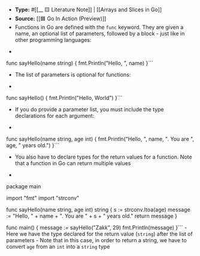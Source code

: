 - **Type:** #[[__ 🟨 Literature Note]] | [[Arrays and Slices in Go]]
- **Source:** [[🟦 Go In Action (Preview)]]
- Functions in Go are defined with the `func` keyword. They are given a name, an optional list of parameters, followed by a block - just like in other programming languages:
- ```javascript
func sayHello(name string) {
  fmt.Println("Hello, ", name)
}```
- The list of parameters is optional for functions:
- ```javascript
func sayHello() {
	fmt.Println("Hello, World")
}```
- If you do provide a parameter list, you must include the type declarations for each argument:
- ```javascript
func sayHello(name string, age int) {
	fmt.Println("Hello, ", name, ". You are ", age, " years old.")
}```
- You also have to declare types for the return values for a function. Note that a function in Go can return multiple values
- ```javascript
package main

import "fmt"
import "strconv"

func sayHello(name string, age int) string {
	s := strconv.Itoa(age)
	message := "Hello, " + name + ". You are " + s + " years old."
	return message
}

func main() {
	message := sayHello("Zakk", 29)
	fmt.Println(message)
}```
    - Here we have the type declared for the return value (`string`) after the list of parameters
    - Note that in this case, in order to return a string, we have to convert `age` from an `int` into a `string` type
